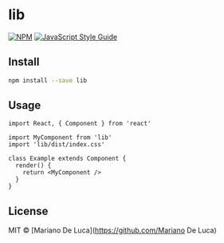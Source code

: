 # lib

> 

[![NPM](https://img.shields.io/npm/v/lib.svg)](https://www.npmjs.com/package/lib) [![JavaScript Style Guide](https://img.shields.io/badge/code_style-standard-brightgreen.svg)](https://standardjs.com)

## Install

```bash
npm install --save lib
```

## Usage

```tsx
import React, { Component } from 'react'

import MyComponent from 'lib'
import 'lib/dist/index.css'

class Example extends Component {
  render() {
    return <MyComponent />
  }
}
```

## License

MIT © [Mariano De Luca](https://github.com/Mariano De Luca)
